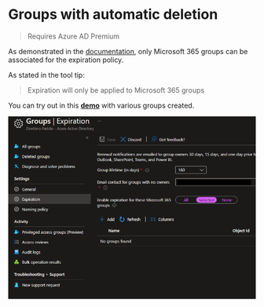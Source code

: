 # Groups with automatic deletion

> Requires Azure AD Premium

As demonstrated in the [documentation][1], only Microsoft 365 groups can be associated for the expiration policy.

As stated in the tool tip:

> Expiration will only be applied to Microsoft 365 groups

You can try out in this **[demo][3]** with various groups created.

![Expiration on the Portal][2]

[1]: https://docs.microsoft.com/en-us/microsoft-365/solutions/microsoft-365-groups-expiration-policy?view=o365-worldwide
[2]: ../../assets/ad_group_expiration.png
[3]: https://github.com/epomatti/awsome-az104/tree/main/demos/aks/grant-access